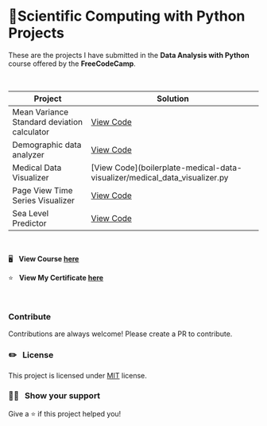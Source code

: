 # 🐍Scientific Computing with Python Projects

These are the projects I have submitted in the **Data Analysis with Python** course offered by the **FreeCodeCamp**.

<br>

|**Project**|**Solution**|
|-----------------------|----------------------|
|Mean Variance Standard deviation calculator| [View Code](boilerplate-mean-variance-standard-deviation-calculator/mean_var_std.py)|
|Demographic data analyzer| [View Code](boilerplate-demographic-data-analyzer/demographic_data_analyzer.py)|
|Medical Data Visualizer| [View Code](boilerplate-medical-data-visualizer/medical_data_visualizer.py|
|Page View Time Series Visualizer| [View Code](boilerplate-page-view-time-series-visualizer/time_series_visualizer.py)|
|Sea Level Predictor| [View Code](boilerplate-sea-level-predictor/sea_level_predictor.py)|

<br>

🖥️ &nbsp; **View Course [here](https://www.freecodecamp.org/learn/)**

⭐ &nbsp; **View My Certificate [here](https://www.freecodecamp.org/certification/bronceado/data-analysis-with-python-v7)** 

&nbsp;

### Contribute

Contributions are always welcome! Please create a PR to contribute.

### ✏️ &nbsp; License

This project is licensed under [MIT](https://opensource.org/licenses/MIT) license.

### 👨‍🚀 &nbsp; Show your support

Give a ⭐️ if this project helped you!
